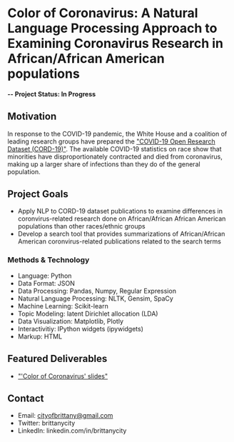 # Color of Coronavirus: A Natural Language Processing Approach to Examining Coronavirus Research in African/African American populations

#### -- Project Status: In Progress

## Motivation 
In response to the COVID-19 pandemic, the White House and a coalition of leading research groups have prepared the ["COVID-19 Open Research Dataset (CORD-19)"]("https://www.semanticscholar.org/cord19"). The available COVID-19 statistics on race show that minorities have disproportionately contracted and died from coronavirus, making up a larger share of infections than they do of the general population. 

## Project Goals
* Apply NLP to CORD-19 dataset publications to examine differences in coronvirus-related research done on African/African African American populations than other races/ethnic groups
* Develop a search tool that provides summarizations of African/African American coronvirus-related publications related to the search terms

### Methods & Technology
* Language: Python
* Data Format: JSON
* Data Processing: Pandas, Numpy, Regular Expression
* Natural Language Processing: NLTK, Gensim, SpaCy
* Machine Learning: Scikit-learn
* Topic Modeling: latent Dirichlet allocation (LDA)
* Data Visualization: Matplotlib, Plotly
* Interactivitiy: IPython widgets (ipywidgets)
* Markup: HTML

## Featured Deliverables
* ["'Color of Coronavirus' slides"]("https://docs.google.com/presentation/d/19UMcZlFU0Hg7gjGVdixKsMY8qCDvSPnBMp1V_U47TN4/edit?usp=sharing")

## Contact
* Email: cityofbrittany@gmail.com
* Twitter: brittanycity
* LinkedIn: linkedin.com/in/brittanycity

